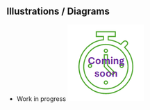 ## Illustrations / Diagrams

* Work in progress ![work in progress](/images/comingSoon.png "work in progress")
